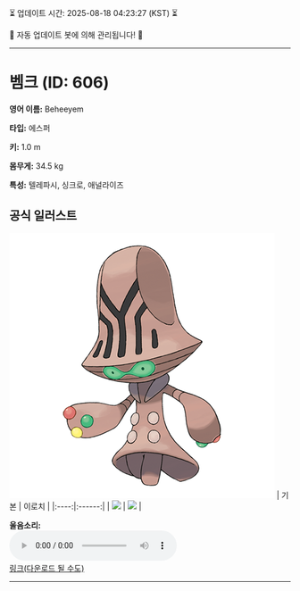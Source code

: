 
⏳ 업데이트 시간: 2025-08-18 04:23:27 (KST) ⏳

🤖 자동 업데이트 봇에 의해 관리됩니다! 🤖

---

# 벰크 (ID: 606)
**영어 이름:** Beheeyem

**타입:** 에스퍼

**키:** 1.0 m

**몸무게:** 34.5 kg

**특성:** 텔레파시, 싱크로, 애널라이즈

## 공식 일러스트
![](https://raw.githubusercontent.com/PokeAPI/sprites/master/sprites/pokemon/other/official-artwork/606.png)
| 기본 | 이로치 |
|:----:|:------:|
| <img src="http://play.pokemonshowdown.com/sprites/ani/beheeyem.gif" width="200"> | <img src="http://play.pokemonshowdown.com/sprites/ani-shiny/beheeyem.gif" width="200"> |

**울음소리:**<br><audio controls src="https://raw.githubusercontent.com/PokeAPI/cries/main/cries/pokemon/latest/606.ogg"></audio><br> [링크(다운로드 될 수도)](https://raw.githubusercontent.com/PokeAPI/cries/main/cries/pokemon/latest/606.ogg)


---
